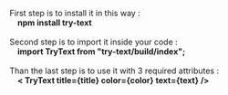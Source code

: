 First step is to install it in this way :
<br/>
  &emsp;<b>npm install try-text</b>
<br/>
<br/>
Second step is to import it inside your code :
<br/>
   &emsp;<b>import TryText from "try-text/build/index";</b>
<br/>
<br/>
Than the last step is to use it with 3 required attributes :
<br/>
  &emsp;<b>< TryText title={title} color={color} text={text} /></b>
